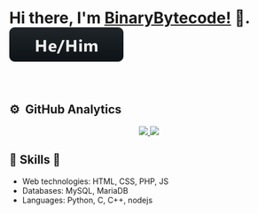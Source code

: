 # Hi there, I'm [BinaryBytecode!](https://github.com/binarybytecode) 👋.  <img src="https://raw.githubusercontent.com/8bithemant/8bithemant/master/svg/pronouns/hehim.svg" >

<br />

## ⚙️ &nbsp;GitHub Analytics

<p align="center">
<a href="https://github.com/BinaryBytecode">
  <img height="180em" src="https://github-readme-stats-eight-theta.vercel.app/api?username=BinaryBytecode&show_icons=true&theme=vue-dark&include_all_commits=true&count_private=true" />
  <img height="180em" src="https://github-readme-stats-eight-theta.vercel.app/api/top-langs/?username=BinaryBytecode&layout=compact&exclude_lang=java+r&theme=vue-dark" />
</a>
</p>


## 🎉 Skills 🎉
 - Web technologies: HTML, CSS, PHP, JS
 - Databases: MySQL, MariaDB
 - Languages: Python, C, C++, nodejs
